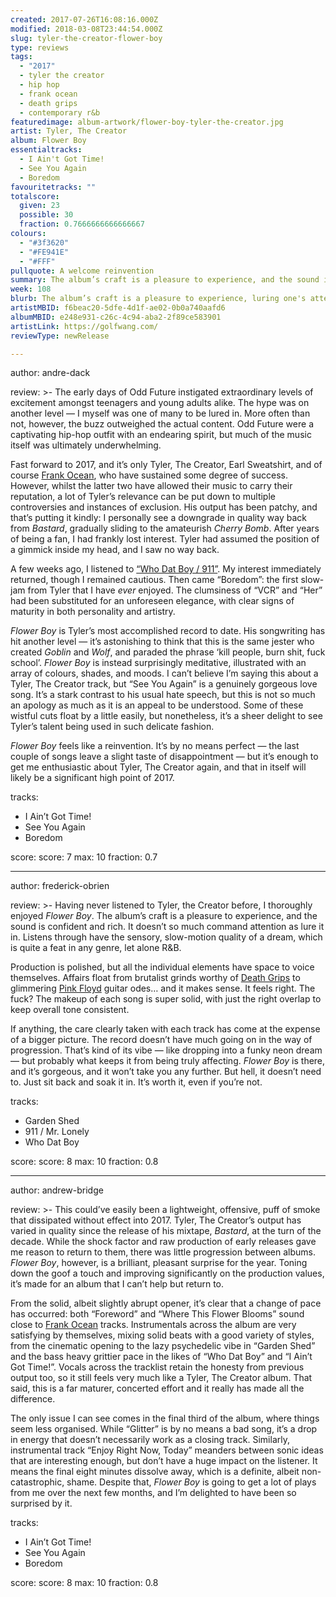 ```yaml
---
created: 2017-07-26T16:08:16.000Z
modified: 2018-03-08T23:44:54.000Z
slug: tyler-the-creator-flower-boy
type: reviews
tags:
  - "2017"
  - tyler the creator
  - hip hop
  - frank ocean
  - death grips
  - contemporary r&b
featuredimage: album-artwork/flower-boy-tyler-the-creator.jpg
artist: Tyler, The Creator
album: Flower Boy
essentialtracks:
  - I Ain't Got Time!
  - See You Again
  - Boredom
favouritetracks: ""
totalscore:
  given: 23
  possible: 30
  fraction: 0.7666666666666667
colours:
  - "#3f3620"
  - "#FE941E"
  - "#FFF"
pullquote: A welcome reinvention
summary: The album’s craft is a pleasure to experience, and the sound is confident and rich. It doesn’t so much command attention as lure it in. Listens through have the sensory, slow-motion quality of a dream.
week: 108
blurb: The album’s craft is a pleasure to experience, luring one's attention rather than commanding it. Listens through have the sensory, slow-motion quality of a dream.
artistMBID: f6beac20-5dfe-4d1f-ae02-0b0a740aafd6
albumMBID: e248e931-c26c-4c94-aba2-2f89ce583901
artistLink: https://golfwang.com/
reviewType: newRelease

---
```


author: andre-dack

review: >-
  The early days of Odd Future instigated extraordinary levels of excitement amongst teenagers and young adults alike. The hype was on another level — I myself was one of many to be lured in. More often than not, however, the buzz outweighed the actual content. Odd Future were a captivating hip-hop outfit with an endearing spirit, but much of the music itself was ultimately underwhelming. 
  
  Fast forward to 2017, and it’s only Tyler, The Creator, Earl Sweatshirt, and of course [Frank Ocean](/reviews/frank-ocean-channel-orange/), who have sustained some degree of success. However, whilst the latter two have allowed their music to carry their reputation, a lot of Tyler’s relevance can be put down to multiple controversies and instances of exclusion. His output has been patchy, and that’s putting it kindly: I personally see a downgrade in quality way back from *Bastard*, gradually sliding to the amateurish *Cherry Bomb*. After years of being a fan, I had frankly lost interest. Tyler had assumed the position of a gimmick inside my head, and I saw no way back.

  A few weeks ago, I listened to [“Who Dat Boy / 911”](https://www.youtube.com/watch?v=qriIB2SoH9Q). My interest immediately returned, though I remained cautious. Then came “Boredom”: the first slow-jam from Tyler that I have *ever* enjoyed. The clumsiness of “VCR” and “Her” had been substituted for an unforeseen elegance, with clear signs of maturity in both personality and artistry. 
  
  *Flower Boy* is Tyler’s most accomplished record to date. His songwriting has hit another level — it’s astonishing to think that this is the same jester who created *Goblin* and *Wolf*, and paraded the phrase ‘kill people, burn shit, fuck school’. *Flower Boy* is instead surprisingly meditative, illustrated with an array of colours, shades, and moods. I can’t believe I’m saying this about a Tyler, The Creator track, but “See You Again” is a genuinely gorgeous love song. It’s a stark contrast to his usual hate speech, but this is not so much an apology as much as it is an appeal to be understood. Some of these wistful cuts float by a little easily, but nonetheless, it’s a sheer delight to see Tyler’s talent being used in such delicate fashion. 
  
  *Flower Boy* feels like a reinvention. It’s by no means perfect — the last couple of songs leave a slight taste of disappointment — but it’s enough to get me enthusiastic about Tyler, The Creator again, and that in itself will likely be a significant high point of 2017.

tracks:
  - I Ain’t Got Time!
  - ­See You Again
  - ­Boredom

score:
  score: 7
  max: 10
  fraction: 0.7

---
author: frederick-obrien

review: >-
  Having never listened to Tyler, the Creator before, I thoroughly enjoyed *Flower Boy*. The album’s craft is a pleasure to experience, and the sound is confident and rich. It doesn’t so much command attention as lure it in. Listens through have the sensory, slow-motion quality of a dream, which is quite a feat in any genre, let alone R&B. 
  
  Production is polished, but all the individual elements have space to voice themselves. Affairs float from brutalist grinds worthy of [Death Grips](/reviews/death-grips-the-powers-that-b/) to glimmering [Pink Floyd](/reviews/pink-floyd-the-dark-side-of-the-moon/) guitar odes… and it makes sense. It feels right. The fuck? The makeup of each song is super solid, with just the right overlap to keep overall tone consistent. 
  
  If anything, the care clearly taken with each track has come at the expense of a bigger picture. The record doesn’t have much going on in the way of progression. That’s kind of its vibe — like dropping into a funky neon dream — but probably what keeps it from being truly affecting. *Flower Boy* is there, and it’s gorgeous, and it won’t take you any further. But hell, it doesn’t need to. Just sit back and soak it in. It’s worth it, even if you’re not.

tracks:
  - Garden Shed
  - ­911 / Mr. Lonely
  - ­Who Dat Boy

score:
  score: 8
  max: 10
  fraction: 0.8

---
author: andrew-bridge

review: >-
  This could’ve easily been a lightweight, offensive, puff of smoke that dissipated without effect into 2017. Tyler, The Creator’s output has varied in quality since the release of his mixtape, *Bastard*, at the turn of the decade. While the shock factor and raw production of early releases gave me reason to return to them, there was little progression between albums. *Flower Boy*, however, is a brilliant, pleasant surprise for the year. Toning down the goof a touch and improving significantly on the production values, it’s made for an album that I can’t help but return to. 
  
  From the solid, albeit slightly abrupt opener, it’s clear that a change of pace has occurred: both “Foreword” and “Where This Flower Blooms” sound close to [Frank Ocean](/reviews/frank-ocean-blond/>) tracks. Instrumentals across the album are very satisfying by themselves, mixing solid beats with a good variety of styles, from the cinematic opening to the lazy psychedelic vibe in “Garden Shed” and the bass heavy grittier pace in the likes of “Who Dat Boy” and “I Ain’t Got Time!”. Vocals across the tracklist retain the honesty from previous output too, so it still feels very much like a Tyler, The Creator album. That said, this is a far maturer, concerted effort and it really has made all the difference. 
  
  The only issue I can see comes in the final third of the album, where things seem less organised. While “Glitter” is by no means a bad song, it’s a drop in energy that doesn’t necessarily work as a closing track. Similarly, instrumental track “Enjoy Right Now, Today” meanders between sonic ideas that are interesting enough, but don’t have a huge impact on the listener. It means the final eight minutes dissolve away, which is a definite, albeit non-catastrophic, shame. Despite that, *Flower Boy* is going to get a lot of plays from me over the next few months, and I’m delighted to have been so surprised by it.

tracks:
  - I Ain’t Got Time!
  - ­See You Again
  - ­Boredom

score:
  score: 8
  max: 10
  fraction: 0.8
